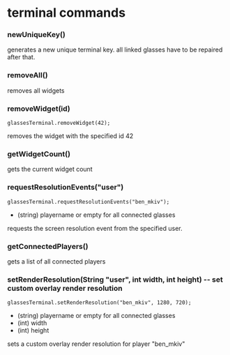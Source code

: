 # terminal commands

### newUniqueKey()
generates a new unique terminal key. all linked glasses have to be repaired after that.

### removeAll()
removes all widgets

### removeWidget(id)
`glassesTerminal.removeWidget(42);`

removes the widget with the specified id 42

### getWidgetCount()
gets the current widget count

### requestResolutionEvents("user")
`glassesTerminal.requestResolutionEvents("ben_mkiv");`
  * (string) playername or empty for all connected glasses

requests the screen resolution event from the specified user.

### getConnectedPlayers()
gets a list of all connected players

### setRenderResolution(String "user", int width, int height) -- set custom overlay render resolution
`glassesTerminal.setRenderResolution("ben_mkiv", 1280, 720);`
  * (string) playername or empty for all connected glasses
  * (int) width
  * (int) height

sets a custom overlay render resolution for player "ben_mkiv"

